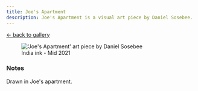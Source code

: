 ```yaml
---
title: Joe's Apartment
description: Joe's Apartment is a visual art piece by Daniel Sosebee.
---
```


<a class="card" href="/art#pottery-batch-one">← back to gallery</a>

<figure>
<img src="/assets/art/joes-apartment.jpg" alt="'Joe's Apartment' art piece by Daniel Sosebee"/>
<figcaption>India ink - Mid 2021</figcaption>
</figure>

### Notes
Drawn in Joe's apartment.